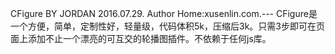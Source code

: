 
CFigure BY JORDAN 2016.07.29.
Author Home:xusenlin.com.---
CFigure是一个方便，简单，定制性好，轻量级，代码体积5k，压缩后3k。只需3步即可在页面上添加不止一个漂亮的可互交的轮播图插件。不依赖于任何js库。

